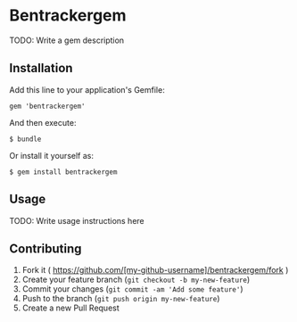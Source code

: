 # Bentrackergem

TODO: Write a gem description

## Installation

Add this line to your application's Gemfile:

    gem 'bentrackergem'

And then execute:

    $ bundle

Or install it yourself as:

    $ gem install bentrackergem

## Usage

TODO: Write usage instructions here

## Contributing

1. Fork it ( https://github.com/[my-github-username]/bentrackergem/fork )
2. Create your feature branch (`git checkout -b my-new-feature`)
3. Commit your changes (`git commit -am 'Add some feature'`)
4. Push to the branch (`git push origin my-new-feature`)
5. Create a new Pull Request
